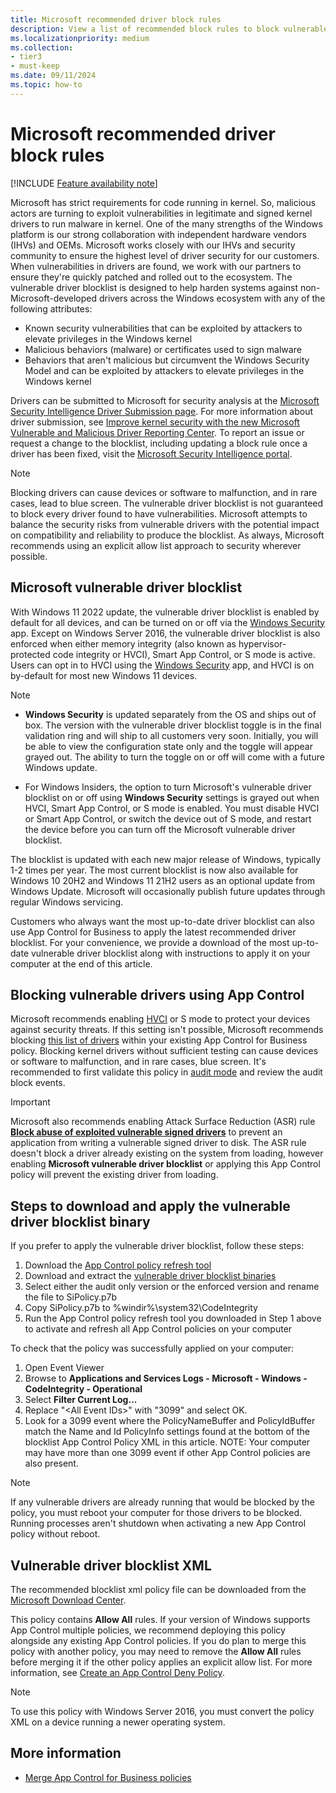 ```yaml
---
title: Microsoft recommended driver block rules
description: View a list of recommended block rules to block vulnerable third-party drivers discovered by Microsoft and the security research community.
ms.localizationpriority: medium
ms.collection:
- tier3
- must-keep
ms.date: 09/11/2024
ms.topic: how-to
---
```


# Microsoft recommended driver block rules

[!INCLUDE [Feature availability note](../includes/feature-availability-note.md)]

Microsoft has strict requirements for code running in kernel. So, malicious actors are turning to exploit vulnerabilities in legitimate and signed kernel drivers to run malware in kernel. One of the many strengths of the Windows platform is our strong collaboration with independent hardware vendors (IHVs) and OEMs. Microsoft works closely with our IHVs and security community to ensure the highest level of driver security for our customers. When vulnerabilities in drivers are found, we work with our partners to ensure they're quickly patched and rolled out to the ecosystem. The vulnerable driver blocklist is designed to help harden systems against non-Microsoft-developed drivers across the Windows ecosystem with any of the following attributes:

- Known security vulnerabilities that can be exploited by attackers to elevate privileges in the Windows kernel
- Malicious behaviors (malware) or certificates used to sign malware
- Behaviors that aren't malicious but circumvent the Windows Security Model and can be exploited by attackers to elevate privileges in the Windows kernel

Drivers can be submitted to Microsoft for security analysis at the [Microsoft Security Intelligence Driver Submission page](https://www.microsoft.com/wdsi/driversubmission). For more information about driver submission, see [Improve kernel security with the new Microsoft Vulnerable and Malicious Driver Reporting Center](https://www.microsoft.com/security/blog/2021/12/08/improve-kernel-security-with-the-new-microsoft-vulnerable-and-malicious-driver-reporting-center/). To report an issue or request a change to the blocklist, including updating a block rule once a driver has been fixed, visit the [Microsoft Security Intelligence portal](https://www.microsoft.com/wdsi).

> [!NOTE]
> Blocking drivers can cause devices or software to malfunction, and in rare cases, lead to blue screen. The vulnerable driver blocklist is not guaranteed to block every driver found to have vulnerabilities. Microsoft attempts to balance the security risks from vulnerable drivers with the potential impact on compatibility and reliability to produce the blocklist. As always, Microsoft recommends using an explicit allow list approach to security wherever possible.

## Microsoft vulnerable driver blocklist

<!-- MAXADO-6286432 -->

With Windows 11 2022 update, the vulnerable driver blocklist  is enabled by default for all devices, and can be turned on or off via the [Windows Security](https://support.microsoft.com/windows/device-protection-in-windows-security-afa11526-de57-b1c5-599f-3a4c6a61c5e2) app. Except on Windows Server 2016, the vulnerable driver blocklist is also enforced when either memory integrity (also known as hypervisor-protected code integrity or HVCI), Smart App Control, or S mode is active. Users can opt in to HVCI using the [Windows Security](https://support.microsoft.com/windows/device-protection-in-windows-security-afa11526-de57-b1c5-599f-3a4c6a61c5e2) app, and HVCI is on by-default for most new Windows 11 devices.

> [!NOTE]
>
> - **Windows Security** is updated separately from the OS and ships out of box. The version with the vulnerable driver blocklist toggle is in the final validation ring and will ship to all customers very soon. Initially, you will be able to view the configuration state only and the toggle will appear grayed out. The ability to turn the toggle on or off will come with a future Windows update.
>
> - For Windows Insiders, the option to turn Microsoft's vulnerable driver blocklist on or off using **Windows Security** settings is grayed out when HVCI, Smart App Control, or S mode is enabled. You must disable HVCI or Smart App Control, or switch the device out of S mode, and restart the device before you can turn off the Microsoft vulnerable driver blocklist.

The blocklist is updated with each new major release of Windows, typically 1-2 times per year. The most current blocklist is now also available for Windows 10 20H2 and Windows 11 21H2 users as an optional update from Windows Update. Microsoft will occasionally publish future updates through regular Windows servicing.

Customers who always want the most up-to-date driver blocklist can also use App Control for Business to apply the latest recommended driver blocklist. For your convenience, we provide a download of the most up-to-date vulnerable driver blocklist along with instructions to apply it on your computer at the end of this article.

## Blocking vulnerable drivers using App Control

Microsoft recommends enabling [HVCI](../../../../hardware-security/enable-virtualization-based-protection-of-code-integrity.md) or S mode to protect your devices against security threats. If this setting isn't possible, Microsoft recommends blocking [this list of drivers](#vulnerable-driver-blocklist-xml) within your existing App Control for Business policy. Blocking kernel drivers without sufficient testing can cause devices or software to malfunction, and in rare cases, blue screen. It's recommended to first validate this policy in [audit mode](../deployment/audit-appcontrol-policies.md) and review the audit block events.

> [!IMPORTANT]
> Microsoft also recommends enabling Attack Surface Reduction (ASR) rule [**Block abuse of exploited vulnerable signed drivers**](/microsoft-365/security/defender-endpoint/attack-surface-reduction-rules-reference#block-abuse-of-exploited-vulnerable-signed-drivers) to prevent an application from writing a vulnerable signed driver to disk. The ASR rule doesn't block a driver already existing on the system from loading, however enabling **Microsoft vulnerable driver blocklist** or applying this App Control policy will prevent the existing driver from loading.

## Steps to download and apply the vulnerable driver blocklist binary

If you prefer to apply the vulnerable driver blocklist, follow these steps:

1. Download the [App Control policy refresh tool](https://aka.ms/refreshpolicy)
2. Download and extract the [vulnerable driver blocklist binaries](https://aka.ms/VulnerableDriverBlockList)
3. Select either the audit only version or the enforced version and rename the file to SiPolicy.p7b
4. Copy SiPolicy.p7b to %windir%\system32\CodeIntegrity
5. Run the App Control policy refresh tool you downloaded in Step 1 above to activate and refresh all App Control policies on your computer

To check that the policy was successfully applied on your computer:

1. Open Event Viewer
2. Browse to **Applications and Services Logs - Microsoft - Windows - CodeIntegrity - Operational**
3. Select **Filter Current Log...**
4. Replace "&lt;All Event IDs&gt;" with "3099" and select OK.
5. Look for a 3099 event where the PolicyNameBuffer and PolicyIdBuffer match the Name and Id PolicyInfo settings found at the bottom of the blocklist App Control Policy XML in this article. NOTE: Your computer may have more than one 3099 event if other App Control policies are also present.

> [!NOTE]
> If any vulnerable drivers are already running that would be blocked by the policy, you must reboot your computer for those drivers to be blocked. Running processes aren't shutdown when activating a new App Control policy without reboot.

## Vulnerable driver blocklist XML

The recommended blocklist xml policy file can be downloaded from the [Microsoft Download Center](https://aka.ms/VulnerableDriverBlockList).

This policy contains **Allow All** rules. If your version of Windows supports App Control multiple policies, we recommend deploying this policy alongside any existing App Control policies. If you do plan to merge this policy with another policy, you may need to remove the **Allow All** rules before merging it if the other policy applies an explicit allow list. For more information, see [Create an App Control Deny Policy](create-appcontrol-deny-policy.md#guidance-on-creating-app-control-deny-policies).

> [!NOTE]
> To use this policy with Windows Server 2016, you must convert the policy XML on a device running a newer operating system.

## More information

- [Merge App Control for Business policies](../deployment/merge-appcontrol-policies.md)
